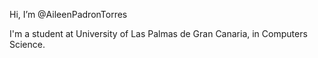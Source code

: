 Hi, I’m @AileenPadronTorres

I'm a student at University of Las Palmas de Gran Canaria, in Computers Science.

<!---
AileenPadronTorres/AileenPadronTorres is a ✨ special ✨ repository because its `README.md` (this file) appears on your GitHub profile.
You can click the Preview link to take a look at your changes.
--->
